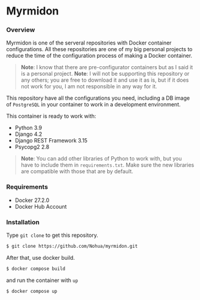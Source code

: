 
# Myrmidon

### Overview

Myrmidon is one of the serveral repositories with Docker container configurations. All these repositories are one of my big personal projects to reduce the time of the configuration process of making a Docker container.

>**Note**: I know that there are pre-configurator containers but as I said it is a personal project.
>**Note**: I will not be supporting this repository or any others; you are free to download it and use it as is, but if it does not work for you, I am not responsible in any way for it.

This repository have all the configurations you need, including a DB image of `PostgreSQL` in your container to work in a development environment.

This container is ready to work with:
- Python 3.9
- Django 4.2
- Django REST Framework 3.15
- Psycopg2 2.8

> **Note**: You can add other libraries of Python to work with, but you have to include them in `requirements.txt`. Make sure the new libraries are compatible with those that are by default.





### Requirements

- Docker 27.2.0
- Docker Hub Account


### Installation

Type `git clone` to get this repository.
```bash
$ git clone https://github.com/Nohua/myrmidon.git
```

After that, use docker build.
```bash
$ docker compose build
```

and run the container with `up`
```bash
$ docker compose up
```
